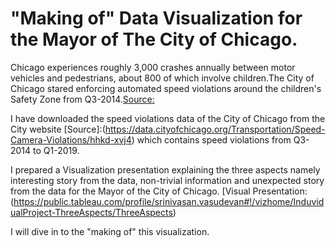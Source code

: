 # "Making of" Data Visualization for the Mayor of The City of Chicago.

Chicago experiences roughly 3,000 crashes annually between motor vehicles and pedestrians, about 800 of which involve children.The City of Chicago stared enforcing automated speed violations around the children's Safety Zone from Q3-2014.[Source:](https://www.chicago.gov/city/en/depts/cdot/supp_info/children_s_safetyzoneporgramautomaticspeedenforcement.html)

I have downloaded the speed violations data of the City of Chicago from the City website [Source]:(https://data.cityofchicago.org/Transportation/Speed-Camera-Violations/hhkd-xvj4) which contains speed violations from Q3-2014 to Q1-2019.

I prepared a Visualization presentation explaining the three aspects namely interesting story from the data, non-trivial information and unexpected story from the data for the Mayor of the City of Chicago. [Visual Presentation:(https://public.tableau.com/profile/srinivasan.vasudevan#!/vizhome/InduvidualProject-ThreeAspects/ThreeAspects)

I will dive in to the "making of" this visualization.


